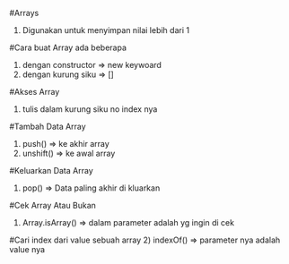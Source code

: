 #Arrays
1) Digunakan untuk menyimpan nilai lebih dari 1

#Cara buat Array ada beberapa
1) dengan constructor => new keywoard
2) dengan kurung siku => []

#Akses Array
1) tulis dalam kurung siku no index nya

#Tambah Data Array
1) push()				=> ke akhir array
2) unshift()	=> ke awal array

#Keluarkan Data Array
1) pop()	=> Data paling akhir di kluarkan

#Cek Array Atau Bukan 
1) Array.isArray() => dalam parameter adalah yg ingin di cek

#Cari index dari value sebuah array
2) indexOf() => parameter nya adalah value nya
